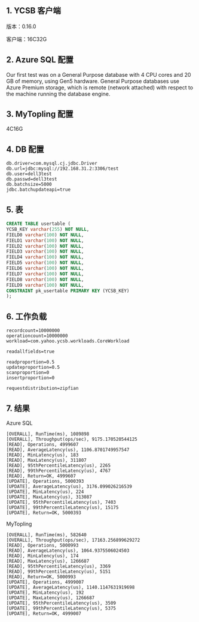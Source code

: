 ## 1. YCSB 客户端

版本：0.16.0

客户端：16C32G

## 2. Azure SQL 配置

Our first test was on a General Purpose database with 4 CPU cores and 20 GB of memory, using Gen5 hardware. General Purpose databases use Azure Premium storage, which is remote (network attached) with respect to the machine running the database engine.

## 3. MyTopling 配置

4C16G



## 4. DB 配置

```properties
db.driver=com.mysql.cj.jdbc.Driver
db.url=jdbc:mysql://192.168.31.2:3306/test
db.user=dell3test
db.passwd=dell3test
db.batchsize=5000
jdbc.batchupdateapi=true 
```

## 5. 表

```sql
CREATE TABLE usertable (
YCSB_KEY varchar(255) NOT NULL,
FIELD0 varchar(100) NOT NULL, 
FIELD1 varchar(100) NOT NULL, 
FIELD2 varchar(100) NOT NULL, 
FIELD3 varchar(100) NOT NULL, 
FIELD4 varchar(100) NOT NULL, 
FIELD5 varchar(100) NOT NULL, 
FIELD6 varchar(100) NOT NULL, 
FIELD7 varchar(100) NOT NULL, 
FIELD8 varchar(100) NOT NULL, 
FIELD9 varchar(100) NOT NULL,
CONSTRAINT pk_usertable PRIMARY KEY (YCSB_KEY)
);
```



## 6. 工作负载

```properties
recordcount=10000000
operationcount=10000000
workload=com.yahoo.ycsb.workloads.CoreWorkload

readallfields=true

readproportion=0.5
updateproportion=0.5
scanproportion=0
insertproportion=0

requestdistribution=zipfian
```



## 7. 结果



Azure SQL

```
[OVERALL], RunTime(ms), 1089898
[OVERALL], Throughput(ops/sec), 9175.170520544125
[READ], Operations, 4999607
[READ], AverageLatency(us), 1106.8701749957547
[READ], MinLatency(us), 183
[READ], MaxLatency(us), 311807
[READ], 95thPercentileLatency(us), 2265
[READ], 99thPercentileLatency(us), 4767
[READ], Return=OK, 4999607
[UPDATE], Operations, 5000393
[UPDATE], AverageLatency(us), 3176.099026216539
[UPDATE], MinLatency(us), 224
[UPDATE], MaxLatency(us), 313087
[UPDATE], 95thPercentileLatency(us), 7403
[UPDATE], 99thPercentileLatency(us), 15175
[UPDATE], Return=OK, 5000393 
```



MyTopling

```
[OVERALL], RunTime(ms), 582640
[OVERALL], Throughput(ops/sec), 17163.256899629272
[READ], Operations, 5000993
[READ], AverageLatency(us), 1064.9375506024503
[READ], MinLatency(us), 174
[READ], MaxLatency(us), 1266687
[READ], 95thPercentileLatency(us), 3369
[READ], 99thPercentileLatency(us), 5151
[READ], Return=OK, 5000993
[UPDATE], Operations, 4999007
[UPDATE], AverageLatency(us), 1140.1147631919698
[UPDATE], MinLatency(us), 192
[UPDATE], MaxLatency(us), 1266687
[UPDATE], 95thPercentileLatency(us), 3509
[UPDATE], 99thPercentileLatency(us), 5375
[UPDATE], Return=OK, 4999007
```




